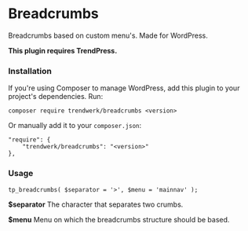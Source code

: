 Breadcrumbs
===========

Breadcrumbs based on custom menu's. Made for WordPress.

**This plugin requires TrendPress.**

### Installation
If you're using Composer to manage WordPress, add this plugin to your project's dependencies. Run:
```
composer require trendwerk/breadcrumbs <version>
```

Or manually add it to your `composer.json`:
```
"require": {
	"trendwerk/breadcrumbs": "<version>"
},
```

### Usage

```
tp_breadcrumbs( $separator = '>', $menu = 'mainnav' );
```

**$separator**
The character that separates two crumbs.

**$menu**
Menu on which the breadcrumbs structure should be based.
